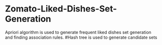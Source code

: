 # Zomato-Liked-Dishes-Set-Generation
Apriori algorithm is used to generate frequent liked dishes set generation and finding association rules.
#Hash tree is used to generate candidate sets

